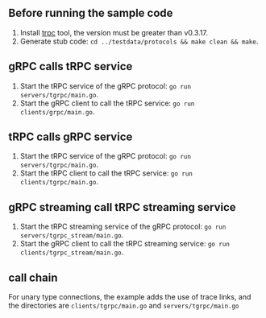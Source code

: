 ## Before running the sample code

1. Install [trpc](https://github.com/trpc-group/trpc-cmdline) tool, the version must be greater than v0.3.17.
2. Generate stub code: `cd ../testdata/protocols && make clean && make`.

## gRPC calls tRPC service

1. Start the tRPC service of the gRPC protocol: `go run servers/tgrpc/main.go`.
2. Start the gRPC client to call the tRPC service: `go run clients/grpc/main.go`.

## tRPC calls gRPC service

1. Start the tRPC service of the gRPC protocol: `go run servers/tgrpc/main.go`.
2. Start the tRPC client to call the tRPC service: `go run clients/tgrpc/main.go`.

## gRPC streaming call tRPC streaming service

1. Start the tRPC streaming service of the gRPC protocol: `go run servers/tgrpc_stream/main.go`.
2. Start the gRPC client to call the tRPC streaming service: `go run clients/tgrpc_stream/main.go`.

## call chain

For unary type connections, the example adds the use of trace links, and the directories are `clients/tgrpc/main.go` and `servers/tgrpc/main.go`
